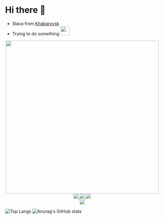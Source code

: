 # Hi there 👋

* Slava from [Khabarovsk](https://maps.app.goo.gl/W85mVL8uZkvDBTd4A)
* Trying to do something <img src="https://media.giphy.com/media/WUlplcMpOCEmTGBtBW/giphy.gif" width="30"> 


<div id="header" align="center">
  <img src="https://i.imgur.com/zh4IXz5.gif" width="500"/>
  <div>
    <a href="https://t.me/fklska">
      <img src="https://img.shields.io/badge/Telegram-2CA5E0?style=for-the-badge&logo=telegram&logoColor=white">
    </a>
    <a href="https://www.youtube.com/channel/UCrmTjvkSrmXcr3ZxlzrO46A">
      <img src="https://img.shields.io/badge/YouTube-%23FF0000.svg?style=for-the-badge&logo=YouTube&logoColor=white">
    </a>
    <a href="https://t.me/fklska">
      <img src="https://img.shields.io/badge/linkedin-%230077B5.svg?style=for-the-badge&logo=linkedin&logoColor=white">
    </a>
    <div>
      <img src="https://komarev.com/ghpvc/?username=fklska">
    </div>
  </div>
</div>

![Top Langs](https://github-readme-stats.vercel.app/api/top-langs/?username=fklska&layout=compact&theme=transparent&langs_count=10&hide_border=true&hide=jupyter%20notebook")
![Anurag's GitHub stats](https://github-readme-stats.vercel.app/api?username=fklska&layout=compact&theme=transparent&langs_count=10&hide_border=true&hide=jupyter%20notebook")

